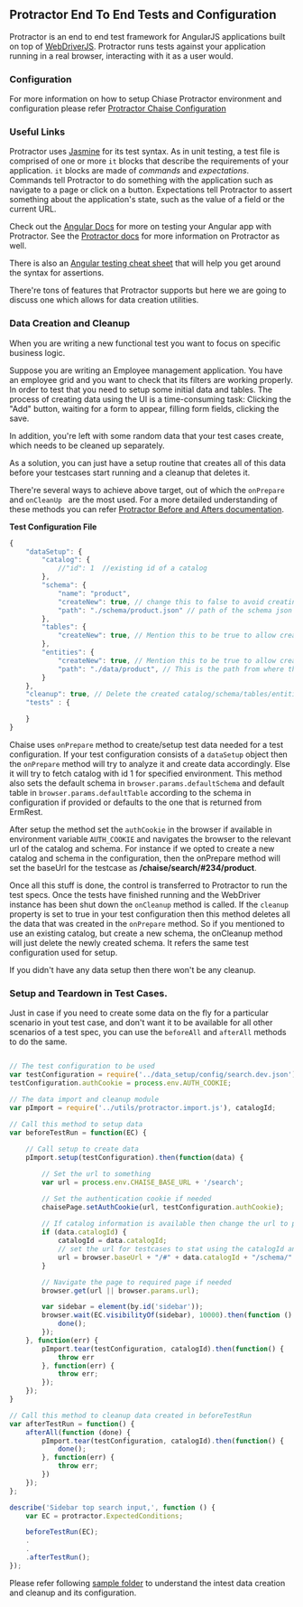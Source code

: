 ## Protractor End To End Tests and Configuration

Protractor is an end to end test framework for AngularJS applications built on top of [WebDriverJS](https://github.com/SeleniumHQ/selenium/wiki/WebDriverJs). Protractor runs tests against your application running in a real browser, interacting with it as a user would.

### Configuration

For more information on how to setup Chiase Protractor environment and configuration please refer [Protractor Chaise Configuration](/doc/protractor.md)

### Useful Links

Protractor uses [Jasmine](http://jasmine.github.io/) for its test syntax. As in unit testing, a test file is comprised of one or more `it` blocks that describe the requirements of your application. `it` blocks are made of *commands* and *expectations*. Commands tell Protractor to do something with the application such as navigate to a page or click on a button. Expectations tell Protractor to assert something about the application's state, such as the value of a field or the current URL.

Check out the [Angular Docs](https://docs.angularjs.org/guide/e2e-testing) for more on testing your Angular app with Protractor. See the [Protractor docs](https://angular.github.io/protractor/#/tutorial) for more information on Protractor as well.

There is also an [Angular testing cheat sheet](https://spagettikoodi.wordpress.com/2015/01/14/angular-testing-cheat-sheet/) that will help you get around the syntax for assertions.

There're tons of features that Protractor supports but here we are going to discuss one which allows for data creation utilities.

### Data Creation and Cleanup

When you are writing a new functional test you want to focus on specific business logic.

Suppose you are writing an Employee management application. You have an employee grid and you want to check that its filters are working properly. In order to test that you need to setup some initial data and tables. The process of creating data using the UI is a time-consuming task: Clicking the "Add" button, waiting for a form to appear, filling form fields, clicking the save.

In addition, you're left with some random data that your test cases create, which needs to be cleaned up separately.

As a solution, you can just have a setup routine that creates all of this data before your testcases start running and a cleanup that deletes it.

There're several ways to achieve above target, out of which the `onPrepare` and `onCleanUp ` are the most used. For a more detailed understanding of these methods you can refer [Protractor Before and Afters documentation](http://timothymartin.azurewebsites.net/protractor-before-and-afters/).

**Test Configuration File**
```javascript
{
    "dataSetup": {
        "catalog": {
            //"id": 1  //existing id of a catalog
        },
        "schema": {
            "name": "product",
            "createNew": true, // change this to false to avoid creating new schema
            "path": "./schema/product.json" // path of the schema json file in data_setup folder
        },
        "tables": {
            "createNew": true, // Mention this to be true to allow creating new tables
        },
        "entities": {
            "createNew": true, // Mention this to be true to allow creating new entities
            "path": "./data/product", // This is the path from where the json for the entities will be picked for import
        }
    },
    "cleanup": true, // Delete the created catalog/schema/tables/entities created in the setup phase
    "tests" : {

    }
}
```

Chaise uses `onPrepare` method to create/setup test data needed for a test configuration. If your test configuration consists of a `dataSetup` object then the `onPrepare` method will try to analyze it and create data accordingly. Else it will try to fetch catalog with id 1 for specified environment. This method also sets the default schema in `browser.params.defaultSchema` and default table in `browser.params.defaultTable` according to the schema in configuration if provided or defaults to the one that is returned from ErmRest.

After setup the method set the `authCookie` in the browser if available in environment variable `AUTH_COOKIE` and navigates the browser to the relevant url of the catalog and schema. For instance if we opted to create a new catalog and schema in the configuration, then the onPrepare method will set the baseUrl for the testcase as **/chaise/search/#234/product**.

Once all this stuff is done, the control is transferred to Protractor to run the test specs. Once the tests have finished running and the WebDriver instance has been shut down the `onCleanup` method is called. If the `cleanup` property is set to true in your test configuration then this method deletes all the data that was created in the `onPrepare` method. So if you mentioned to use an existing catalog, but create a new schema, the onCleanup method will just delete the newly created schema. It refers the same test configuration used for setup. 

If you didn't have any data setup then there won't be any cleanup.

### Setup and Teardown in Test Cases.

Just in case if you need to create some data on the fly for a particular scenario in yout test case, and don't want it to be available for all other scenarios of a test spec, you can use the `beforeAll` and `afterAll` methods to do the same.

```javascript

// The test configuration to be used
var testConfiguration = require('../data_setup/config/search.dev.json');
testConfiguration.authCookie = process.env.AUTH_COOKIE;

// The data import and cleanup module
var pImport = require('../utils/protractor.import.js'), catalogId;

// Call this method to setup data
var beforeTestRun = function(EC) {
	
	// Call setup to create data
	pImport.setup(testConfiguration).then(function(data) {

		// Set the url to something
        var url = process.env.CHAISE_BASE_URL + '/search';

        // Set the authentication cookie if needed
        chaisePage.setAuthCookie(url, testConfiguration.authCookie);
    	
    	// If catalog information is available then change the url to pint to that catalog and schema if needed
        if (data.catalogId) {
            catalogId = data.catalogId;
            // set the url for testcases to stat using the catalogId and schema that was mentioned in the configuration
            url = browser.baseUrl + "/#" + data.catalogId + "/schema/" + data.schema.name;
        }

        // Navigate the page to required page if needed
        browser.get(url || browser.params.url);

        var sidebar = element(by.id('sidebar'));
        browser.wait(EC.visibilityOf(sidebar), 10000).then(function () {
            done();
        });
    }, function(err) {
        pImport.tear(testConfiguration, catalogId).then(function() {
            throw err
        }, function(err) {
            throw err;
        });
    });
}

// Call this method to cleanup data created in beforeTestRun
var afterTestRun = function() {
    afterAll(function (done) {
        pImport.tear(testConfiguration, catalogId).then(function() {
            done();
        }, function(err) {
            throw err;
        })
    });
};

describe('Sidebar top search input,', function () {
    var EC = protractor.ExpectedConditions;

    beforeTestRun(EC);
    .
    .
    .afterTestRun();
});

```

Please refer following [sample folder](/test/e2e/sample) to understand the intest data creation and cleanup and its configuration. 

